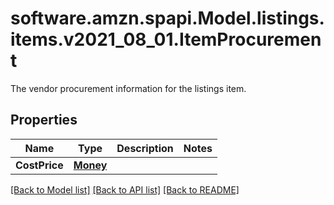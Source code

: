 # software.amzn.spapi.Model.listings.items.v2021_08_01.ItemProcurement
The vendor procurement information for the listings item.

## Properties

Name | Type | Description | Notes
------------ | ------------- | ------------- | -------------
**CostPrice** | [**Money**](Money.md) |  | 

[[Back to Model list]](../README.md#documentation-for-models) [[Back to API list]](../README.md#documentation-for-api-endpoints) [[Back to README]](../README.md)

